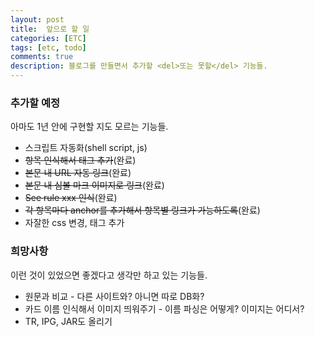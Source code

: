 ```yaml
---
layout: post
title:  앞으로 할 일
categories: [ETC]
tags: [etc, todo]
comments: true
description: 블로그를 만들면서 추가할 <del>또는 못할</del> 기능들.
---
```


### 추가할 예정

아마도 1년 안에 구현할 지도 모르는 기능들.

 * 스크립트 자동화(shell script, js)
 * ~~항목 인식해서 태그 추가~~(완료)
 * ~~본문 내 URL 자동 링크~~(완료)
 * ~~본문 내 심볼 마크 이미지로 링크~~(완료)
 * ~~See rule xxx 인식~~(완료)
 * ~~각 항목마다 anchor를 추가해서 항목별 링크가 가능하도록~~(완료)
 * 자잘한 css 변경, 태그 추가

### 희망사항

이런 것이 있었으면 좋겠다고 생각만 하고 있는 기능들.

 * 원문과 비교 - 다른 사이트와? 아니면 따로 DB화?
 * 카드 이름 인식해서 이미지 띄워주기 - 이름 파싱은 어떻게? 이미지는 어디서?
 * TR, IPG, JAR도 올리기
